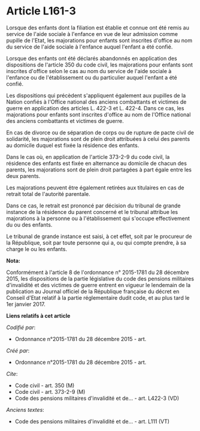 # Article L161-3

Lorsque des enfants dont la filiation est établie et connue ont été remis au service de l'aide sociale à l'enfance en vue de
leur admission comme pupille de l'Etat, les majorations pour enfants sont inscrites d'office au nom du service de l'aide
sociale à l'enfance auquel l'enfant a été confié.

Lorsque des enfants ont été déclarés abandonnés en application des dispositions de l'article 350 du code civil, les
majorations pour enfants sont inscrites d'office selon le cas au nom du service de l'aide sociale à l'enfance ou de
l'établissement ou du particulier auquel l'enfant a été confié.

Les dispositions qui précèdent s'appliquent également aux pupilles de la Nation confiés à l'Office national des anciens
combattants et victimes de guerre en application des articles L. 422-3 et L. 422-4. Dans ce cas, les majorations pour enfants
sont inscrites d'office au nom de l'Office national des anciens combattants et victimes de guerre.

En cas de divorce ou de séparation de corps ou de rupture de pacte civil de solidarité, les majorations sont de plein droit
attribuées à celui des parents au domicile duquel est fixée la résidence des enfants.

Dans le cas où, en application de l'article 373-2-9 du code civil, la résidence des enfants est fixée en alternance au
domicile de chacun des parents, les majorations sont de plein droit partagées à part égale entre les deux parents.

Les majorations peuvent être également retirées aux titulaires en cas de retrait total de l'autorité parentale.

Dans ce cas, le retrait est prononcé par décision du tribunal de grande instance de la résidence du parent concerné et le
tribunal attribue les majorations à la personne ou à l'établissement qui s'occupe effectivement du ou des enfants.

Le tribunal de grande instance est saisi, à cet effet, soit par le procureur de la République, soit par toute personne qui a,
ou qui compte prendre, à sa charge le ou les enfants.

**Nota:**

Conformément à l'article 8 de l'ordonnance n° 2015-1781 du 28 décembre 2015, les dispositions de la partie législative du
code des pensions militaires d'invalidité et des victimes de guerre entrent en vigueur le lendemain de la publication au
Journal officiel de la République française du décret en Conseil d'Etat relatif à la partie réglementaire dudit code, et au
plus tard le 1er janvier 2017.

**Liens relatifs à cet article**

_Codifié par_:

  - Ordonnance n°2015-1781 du 28 décembre 2015 - art.

_Créé par_:

  - Ordonnance n°2015-1781 du 28 décembre 2015 - art.

_Cite_:

  - Code civil - art. 350 (M)
  - Code civil - art. 373-2-9 (M)
  - Code des pensions militaires d'invalidité et de... - art. L422-3 (VD)

_Anciens textes_:

  - Code des pensions militaires d'invalidité et de... - art. L111 (VT)
